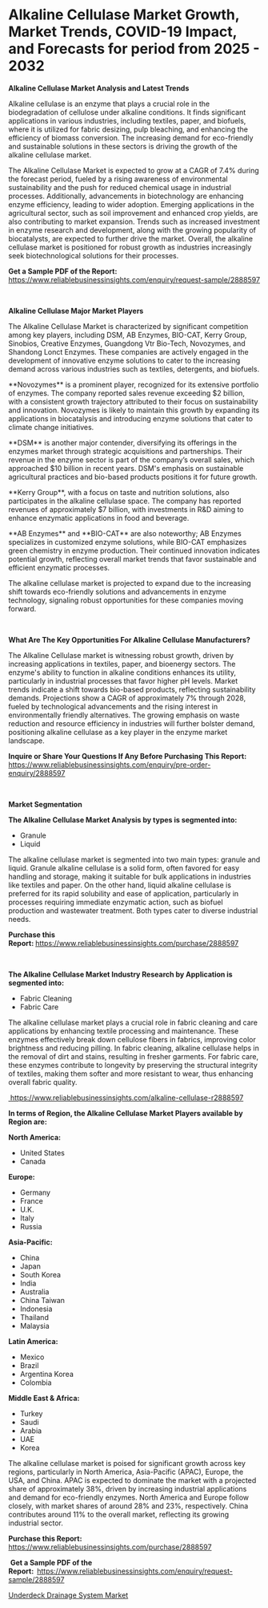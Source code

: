<p><h1>Alkaline Cellulase Market Growth, Market Trends, COVID-19 Impact, and Forecasts for period from 2025 - 2032</h1></p><p><strong>Alkaline Cellulase Market Analysis and Latest Trends</strong></p>
<p><p>Alkaline cellulase is an enzyme that plays a crucial role in the biodegradation of cellulose under alkaline conditions. It finds significant applications in various industries, including textiles, paper, and biofuels, where it is utilized for fabric desizing, pulp bleaching, and enhancing the efficiency of biomass conversion. The increasing demand for eco-friendly and sustainable solutions in these sectors is driving the growth of the alkaline cellulase market.</p><p>The Alkaline Cellulase Market is expected to grow at a CAGR of 7.4% during the forecast period, fueled by a rising awareness of environmental sustainability and the push for reduced chemical usage in industrial processes. Additionally, advancements in biotechnology are enhancing enzyme efficiency, leading to wider adoption. Emerging applications in the agricultural sector, such as soil improvement and enhanced crop yields, are also contributing to market expansion. Trends such as increased investment in enzyme research and development, along with the growing popularity of biocatalysts, are expected to further drive the market. Overall, the alkaline cellulase market is positioned for robust growth as industries increasingly seek biotechnological solutions for their processes.</p></p>
<p><strong>Get a Sample PDF of the Report:&nbsp;</strong> <a href="https://www.reliablebusinessinsights.com/enquiry/request-sample/2888597?utm_campaign=2215&utm_medium=2&utm_source=Github&utm_content=ia&utm_term=14032025&utm_id=alkaline-cellulase">https://www.reliablebusinessinsights.com/enquiry/request-sample/2888597</a></p>
<p>&nbsp;</p>
<p><strong>Alkaline Cellulase Major Market Players</strong></p>
<p><p>The Alkaline Cellulase Market is characterized by significant competition among key players, including DSM, AB Enzymes, BIO-CAT, Kerry Group, Sinobios, Creative Enzymes, Guangdong Vtr Bio-Tech, Novozymes, and Shandong Lonct Enzymes. These companies are actively engaged in the development of innovative enzyme solutions to cater to the increasing demand across various industries such as textiles, detergents, and biofuels.</p><p>**Novozymes** is a prominent player, recognized for its extensive portfolio of enzymes. The company reported sales revenue exceeding $2 billion, with a consistent growth trajectory attributed to their focus on sustainability and innovation. Novozymes is likely to maintain this growth by expanding its applications in biocatalysis and introducing enzyme solutions that cater to climate change initiatives.</p><p>**DSM** is another major contender, diversifying its offerings in the enzymes market through strategic acquisitions and partnerships. Their revenue in the enzyme sector is part of the company’s overall sales, which approached $10 billion in recent years. DSM's emphasis on sustainable agricultural practices and bio-based products positions it for future growth.</p><p>**Kerry Group**, with a focus on taste and nutrition solutions, also participates in the alkaline cellulase space. The company has reported revenues of approximately $7 billion, with investments in R&D aiming to enhance enzymatic applications in food and beverage.</p><p>**AB Enzymes** and **BIO-CAT** are also noteworthy; AB Enzymes specializes in customized enzyme solutions, while BIO-CAT emphasizes green chemistry in enzyme production. Their continued innovation indicates potential growth, reflecting overall market trends that favor sustainable and efficient enzymatic processes.</p><p>The alkaline cellulase market is projected to expand due to the increasing shift towards eco-friendly solutions and advancements in enzyme technology, signaling robust opportunities for these companies moving forward.</p></p>
<p>&nbsp;</p>
<p><strong>What Are The Key Opportunities For Alkaline Cellulase Manufacturers?</strong></p>
<p><p>The Alkaline Cellulase market is witnessing robust growth, driven by increasing applications in textiles, paper, and bioenergy sectors. The enzyme's ability to function in alkaline conditions enhances its utility, particularly in industrial processes that favor higher pH levels. Market trends indicate a shift towards bio-based products, reflecting sustainability demands. Projections show a CAGR of approximately 7% through 2028, fueled by technological advancements and the rising interest in environmentally friendly alternatives. The growing emphasis on waste reduction and resource efficiency in industries will further bolster demand, positioning alkaline cellulase as a key player in the enzyme market landscape.</p></p>
<p><strong>Inquire or Share Your Questions If Any Before Purchasing This Report:</strong> <a href="https://www.reliablebusinessinsights.com/enquiry/pre-order-enquiry/2888597?utm_campaign=2215&utm_medium=2&utm_source=Github&utm_content=ia&utm_term=14032025&utm_id=alkaline-cellulase">https://www.reliablebusinessinsights.com/enquiry/pre-order-enquiry/2888597</a></p>
<p>&nbsp;</p>
<p><strong>Market Segmentation</strong></p>
<p><strong>The Alkaline Cellulase Market Analysis by types is segmented into:</strong></p>
<p><ul><li>Granule</li><li>Liquid</li></ul></p>
<p><p>The alkaline cellulase market is segmented into two main types: granule and liquid. Granule alkaline cellulase is a solid form, often favored for easy handling and storage, making it suitable for bulk applications in industries like textiles and paper. On the other hand, liquid alkaline cellulase is preferred for its rapid solubility and ease of application, particularly in processes requiring immediate enzymatic action, such as biofuel production and wastewater treatment. Both types cater to diverse industrial needs.</p></p>
<p><strong>Purchase this Report:&nbsp;</strong><a href="https://www.reliablebusinessinsights.com/purchase/2888597?utm_campaign=2215&utm_medium=2&utm_source=Github&utm_content=ia&utm_term=14032025&utm_id=alkaline-cellulase">https://www.reliablebusinessinsights.com/purchase/2888597</a></p>
<p>&nbsp;</p>
<p><strong>The Alkaline Cellulase Market Industry Research by Application is segmented into:</strong></p>
<p><ul><li>Fabric Cleaning</li><li>Fabric Care</li></ul></p>
<p><p>The alkaline cellulase market plays a crucial role in fabric cleaning and care applications by enhancing textile processing and maintenance. These enzymes effectively break down cellulose fibers in fabrics, improving color brightness and reducing pilling. In fabric cleaning, alkaline cellulase helps in the removal of dirt and stains, resulting in fresher garments. For fabric care, these enzymes contribute to longevity by preserving the structural integrity of textiles, making them softer and more resistant to wear, thus enhancing overall fabric quality.</p></p>
<p><a href="https://www.reliablebusinessinsights.com/alkaline-cellulase-r2888597?utm_campaign=2215&utm_medium=2&utm_source=Github&utm_content=ia&utm_term=14032025&utm_id=alkaline-cellulase">&nbsp;https://www.reliablebusinessinsights.com/alkaline-cellulase-r2888597</a></p>
<p><strong>In terms of Region, the Alkaline Cellulase Market Players available by Region are:</strong></p>
<p>
    <p> <strong> North America: </strong>
        <ul>
            <li>United States</li>
            <li>Canada</li>
        </ul>
        </p> 
    <p> <strong> Europe: </strong>
        <ul>
            <li>Germany</li>
            <li>France</li>
            <li>U.K.</li>
            <li>Italy</li>
            <li>Russia</li>
        </ul>
        </p> 
    <p> <strong> Asia-Pacific: </strong>
        <ul>
            <li>China</li>
            <li>Japan</li>
            <li>South Korea</li>
            <li>India</li>
            <li>Australia</li>
            <li>China Taiwan</li>
            <li>Indonesia</li>
            <li>Thailand</li>
            <li>Malaysia</li>
        </ul>
        </p> 
    <p> <strong> Latin America: </strong>
        <ul>
            <li>Mexico</li>
            <li>Brazil</li>
            <li>Argentina Korea</li>
            <li>Colombia</li>
        </ul>
        </p> 
    <p> <strong> Middle East & Africa: </strong>
        <ul>
            <li>Turkey</li>
            <li>Saudi</li>
            <li>Arabia</li>
            <li>UAE</li>
            <li>Korea</li>
        </ul>
    </p>
    </p>
<p><p>The alkaline cellulase market is poised for significant growth across key regions, particularly in North America, Asia-Pacific (APAC), Europe, the USA, and China. APAC is expected to dominate the market with a projected share of approximately 38%, driven by increasing industrial applications and demand for eco-friendly enzymes. North America and Europe follow closely, with market shares of around 28% and 23%, respectively. China contributes around 11% to the overall market, reflecting its growing industrial sector.</p></p>
<p><strong>Purchase this Report: </strong><a href="https://www.reliablebusinessinsights.com/purchase/2888597?utm_campaign=2215&utm_medium=2&utm_source=Github&utm_content=ia&utm_term=14032025&utm_id=alkaline-cellulase">https://www.reliablebusinessinsights.com/purchase/2888597</a></p>
<p>&nbsp;<strong>Get a Sample PDF of the Report:&nbsp;&nbsp;</strong><a href="https://www.reliablebusinessinsights.com/enquiry/request-sample/2888597?utm_campaign=2215&utm_medium=2&utm_source=Github&utm_content=ia&utm_term=14032025&utm_id=alkaline-cellulase">https://www.reliablebusinessinsights.com/enquiry/request-sample/2888597</a></p>
<p><strong></strong></p>
<p><p><a href="https://github.com/SanjidaMahmud54/Market-Research-Report-List-1/blob/main/underdeck-drainage-system-market.md?utm_campaign=2215&utm_medium=2&utm_source=Github&utm_content=ia&utm_term=14032025&utm_id=alkaline-cellulase">Underdeck Drainage System Market</a></p></p>